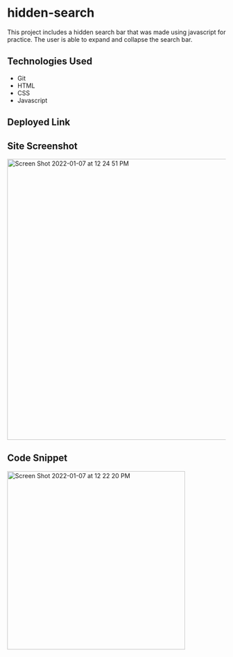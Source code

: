 # hidden-search

This project includes a hidden search bar that was made using javascript for practice. The user is able to expand and collapse the search bar.

## Technologies Used 

* Git
* HTML
* CSS
* Javascript

## Deployed Link 

## Site Screenshot

<img width="646" alt="Screen Shot 2022-01-07 at 12 24 51 PM" src="https://user-images.githubusercontent.com/89226867/148589479-9f0bc5a2-70d0-437b-8c25-1ed590a569cd.png">

## Code Snippet

<img width="410" alt="Screen Shot 2022-01-07 at 12 22 20 PM" src="https://user-images.githubusercontent.com/89226867/148589412-7f7a028b-6e23-4d59-a27d-d2508207cebd.png">
